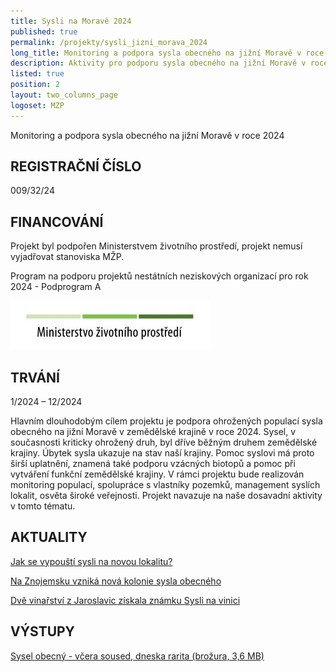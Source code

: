 ```yaml
---
title: Sysli na Moravě 2024
published: true
permalink: /projekty/sysli_jizni_morava_2024
long_title: Monitoring a podpora sysla obecného na jižní Moravě v roce 2024
description: Aktivity pro podporu sysla obecného na jižní Moravě v roce 2024
listed: true
position: 2
layout: two_columns_page
logoset: MZP
---
```

Monitoring a podpora sysla obecného na jižní Moravě v roce 2024

## REGISTRAČNÍ ČÍSLO

009/32/24

## FINANCOVÁNÍ

Projekt byl podpořen Ministerstvem životního prostředí, projekt nemusí vyjadřovat stanoviska MŽP.

Program na podporu projektů nestátních neziskových organizací pro rok 2024 - Podprogram A

![](/media/OPEU-Logo-MZP_20141218v.JPG)

## TRVÁNÍ

1/2024 – 12/2024

Hlavním dlouhodobým cílem projektu je podpora ohrožených populací sysla obecného na jižní Moravě v zemědělské krajině v roce 2024. Sysel, v současnosti kriticky ohrožený druh, byl dříve běžným druhem zemědělské krajiny. Úbytek sysla ukazuje na stav naší krajiny. Pomoc syslovi má proto širší uplatnění, znamená také podporu vzácných biotopů a pomoc při vytváření funkční zemědělské krajiny. V rámci projektu bude realizován monitoring populací, spolupráce s vlastníky pozemků, management syslích lokalit, osvěta široké veřejnosti. Projekt navazuje na naše dosavadní aktivity v tomto tématu.

## AKTUALITY

[Jak se vypouští sysli na novou lokalitu?](/news/jak-se-vypouští-sysli-na-novou-lokalitu)

[Na Znojemsku vzniká nová kolonie sysla obecného](/news/na-znojemsku-vzniká-nová-kolonie-sysla-obecného)

[Dvě vinařství z Jaroslavic získala známku Sysli na vinici](/news/dvě-vinařství-z-jaroslavic-získala-známku-sysli-na-vinici)

## VÝSTUPY

[Sysel obecný - včera soused, dneska rarita (brožura, 3,6 MB)](/media/ALKA_brozura_sysel_2024_web.pdf/)
